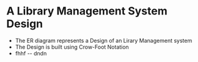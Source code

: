# A Library Management System Design
- The ER diagram represents a Design of an Lirary Management system
- The Design is built using Crow-Foot Notation
- fhhf
-- dndn
